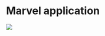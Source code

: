 # Marvel application



![](https://github.com/BushuevMaximFIT-211/marvel-app/blob/main/lib/assets/preview.gif)
